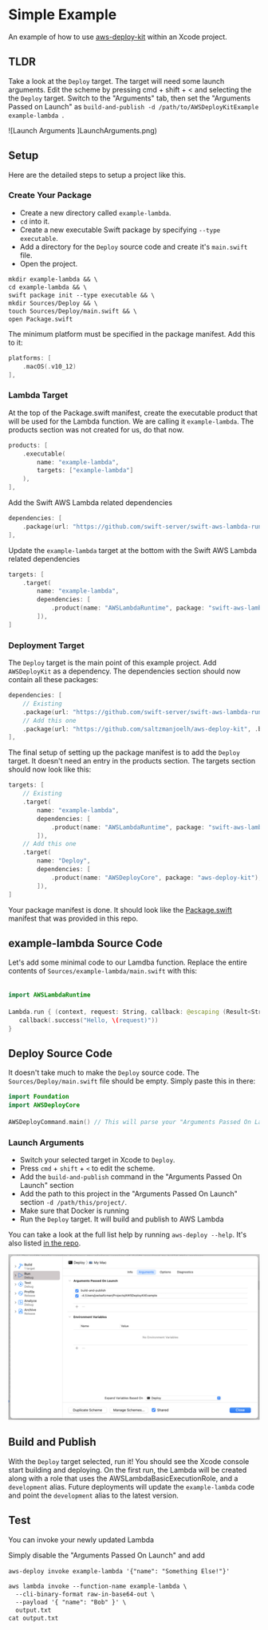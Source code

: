 # Simple Example

An example of how to use [aws-deploy-kit](https://github.com/saltzmanjoelh/aws-deploy-kit) within an Xcode project.

## TLDR

Take a look at the `Deploy` target. The target will need some launch arguments. Edit the scheme by pressing cmd + shift + < and selecting the the `Deploy` target. Switch to the "Arguments" tab, then set the "Arguments Passed on Launch" as `build-and-publish -d /path/to/AWSDeployKitExample example-lambda `.

![Launch Arguments ]LaunchArguments.png)

## Setup
Here are the detailed steps to setup a project like this.

### Create Your Package

* Create a new directory called `example-lambda`.
* `cd` into it.
* Create a new executable Swift package by specifying `--type executable`.
* Add a directory for the `Deploy` source code and create it's `main.swift` file.
* Open the project.

```shell
mkdir example-lambda && \
cd example-lambda && \
swift package init --type executable && \
mkdir Sources/Deploy && \
touch Sources/Deploy/main.swift && \
open Package.swift
```

The minimum platform must be specified in the package manifest. Add this to it:

```swift
platforms: [
    .macOS(.v10_12)
],
```

### Lambda Target

At the top of the Package.swift manifest, create the executable product that will be used for the Lambda function. We are calling it `example-lambda`. The products section was not created for us, do that now.  

```swift
products: [
    .executable(
        name: "example-lambda",
        targets: ["example-lambda"]
    ),
],
```

Add the Swift AWS Lambda related dependencies

```swift
dependencies: [
    .package(url: "https://github.com/swift-server/swift-aws-lambda-runtime.git", .branch("main")),
],
```

Update the `example-lambda` target at the bottom with the Swift AWS Lambda related dependencies

```swift
targets: [
    .target(
        name: "example-lambda",
        dependencies: [
            .product(name: "AWSLambdaRuntime", package: "swift-aws-lambda-runtime"),
        ]),
]
```

### Deployment Target

The `Deploy` target is the main point of this example project. Add `AWSDeployKit` as a dependency. The dependencies section should now contain all these packages:

```swift
dependencies: [
    // Existing
    .package(url: "https://github.com/swift-server/swift-aws-lambda-runtime.git", .branch("main")),
    // Add this one
    .package(url: "https://github.com/saltzmanjoelh/aws-deploy-kit", .branch("main")),
],
```

The final setup of setting up the package manifest is to add the `Deploy` target. It doesn't need an entry in the products section. The targets section should now look like this:

```swift
targets: [
    // Existing
    .target(
        name: "example-lambda",
        dependencies: [
            .product(name: "AWSLambdaRuntime", package: "swift-aws-lambda-runtime"),
        ]),
    // Add this one
    .target(
        name: "Deploy",
        dependencies: [
            .product(name: "AWSDeployCore", package: "aws-deploy-kit"),
        ]),
]
```

Your package manifest is done. It should look like the [Package.swift](Package.swift) manifest that was provided in this repo. 

## example-lambda Source Code

Let's add some minimal code to our Lamdba function. Replace the entire contents of `Sources/example-lambda/main.swift` with this:

```swift

import AWSLambdaRuntime

Lambda.run { (context, request: String, callback: @escaping (Result<String, Error>) -> Void) in
   callback(.success("Hello, \(request)"))
}
 ```

 ## Deploy Source Code
 
 It doesn't take much to make the `Deploy` source code. The `Sources/Deploy/main.swift` file should be empty. Simply paste this in there:

 ```swift
 import Foundation
 import AWSDeployCore

 AWSDeployCommand.main() // This will parse your "Arguments Passed On Launch" in the Edit Scheme window

```

### Launch Arguments

* Switch your selected target in Xcode to `Deploy`.
* Press `cmd` + `shift` + `<` to edit the scheme.
* Add the `build-and-publish` command in the "Arguments Passed On Launch" section
* Add the path to this project in the "Arguments Passed On Launch" section `-d /path/this/project/`.
* Make sure that Docker is running
* Run the `Deploy` target. It will build and publish to AWS Lambda

You can take a look at the full list help by running `aws-deploy --help`. It's also listed [in the repo](https://github.com/saltzmanjoelh/aws-deploy-kit/blob/main/README.md).

![LaunchArguments](LaunchArguments.png)

## Build and Publish

With the `Deploy` target selected, run it! You should see the Xcode console start building and deploying. On the first run, the Lambda will be created along with a role that uses the AWSLambdaBasicExecutionRole, and a `development` alias. Future deployments will update the `example-lambda` code and point the `development` alias to the latest version.


## Test

You can invoke your newly updated Lambda

Simply disable the "Arguments Passed On Launch" and add

`aws-deploy invoke example-lambda '{"name": "Something Else!"}'`

```shell
aws lambda invoke --function-name example-lambda \
  --cli-binary-format raw-in-base64-out \
  --payload '{ "name": "Bob" }' \
  output.txt
cat output.txt
```

